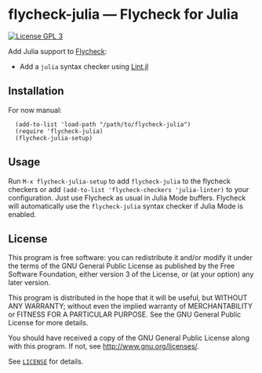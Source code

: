 flycheck-julia — Flycheck for Julia
===================================

[![License GPL 3][badge-license]][license]

Add Julia support to [Flycheck][]:

- Add a `julia` syntax checker using [Lint.jl][]

Installation
------------

For now manual:

```elisp
  (add-to-list 'load-path "/path/to/flycheck-julia")
  (require 'flycheck-julia)
  (flycheck-julia-setup)
```

Usage
-----

Run `M-x flycheck-julia-setup` to add `flycheck-julia` to the flycheck checkers
or add `(add-to-list 'flycheck-checkers 'julia-linter)` to your configuration.
Just use Flycheck as usual in Julia Mode buffers. Flycheck will automatically
use the `flycheck-julia` syntax checker if Julia Mode is enabled.

License
-------

This program is free software: you can redistribute it and/or modify it under
the terms of the GNU General Public License as published by the Free Software
Foundation, either version 3 of the License, or (at your option) any later
version.

This program is distributed in the hope that it will be useful, but WITHOUT ANY
WARRANTY; without even the implied warranty of MERCHANTABILITY or FITNESS FOR A
PARTICULAR PURPOSE.  See the GNU General Public License for more details.

You should have received a copy of the GNU General Public License along with
this program.  If not, see http://www.gnu.org/licenses/.

See [`LICENSE`][license] for details.

[badge-license]: https://img.shields.io/badge/license-GPL_3-green.svg?dummy
[LICENSE]: https://github.com/gdkrmr/flycheck-julia/blob/master/LICENSE
[Flycheck]: http://www.flycheck.org
[Lint.jl]: https://github.com/tonyhffong/Lint.jl
